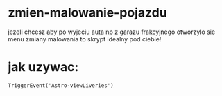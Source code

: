 # zmien-malowanie-pojazdu
jezeli chcesz aby po wyjeciu auta np z garazu frakcyjnego otworzylo sie menu zmiany malowania to skrypt idealny pod ciebie!

# jak uzywac:
``TriggerEvent('Astro-viewLiveries')``
